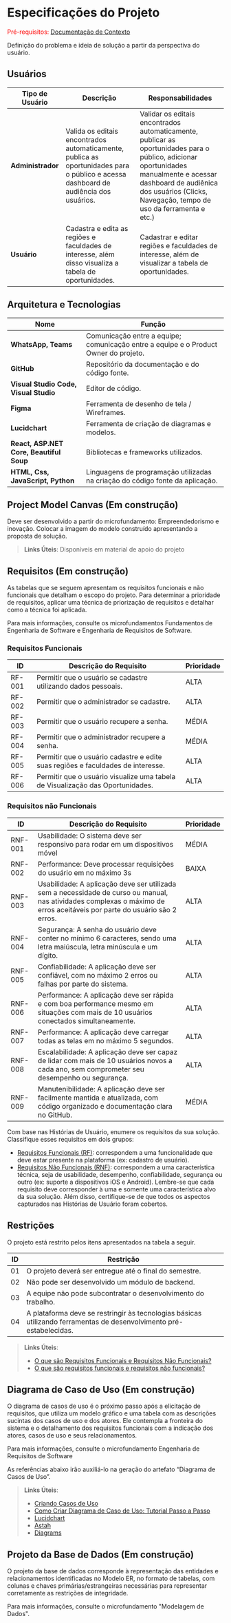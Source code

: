 # Especificações do Projeto

<span style="color:red">Pré-requisitos: <a href="01-Documentação de Contexto.md"> Documentação de Contexto</a></span>

Definição do problema e ideia de solução a partir da perspectiva do usuário. 

## Usuários

| Tipo de Usuário   | Descrição | Responsabilidades |
|------------------|-----------|------------------|
| **Administrador** | Valida os editais encontrados automaticamente, publica as oportunidades para o público e acessa dashboard de audiência dos usuários. | Validar os editais encontrados automaticamente, publicar as oportunidades para o público, adicionar oportunidades manualmente e acessar dashboard de audiênica dos usuários (Clicks, Navegação, tempo de uso da ferramenta e etc.) |
| **Usuário** | Cadastra e edita as regiões e faculdades de interesse, além disso visualiza a tabela de oportunidades. | Cadastrar e editar regiões e faculdades de interesse, além de visualizar a tabela de oportunidades. | 


## Arquitetura e Tecnologias

| Nome  | Função |
|------------------|------------------|
| **WhatsApp, Teams** | Comunicação entre a equipe; comunicação entre a equipe e o Product Owner do projeto. | 
| **GitHub** | Repositório da documentação e do código fonte. | 
| **Visual Studio Code, Visual Studio** | Editor de código. | 
| **Figma** | Ferramenta de desenho de tela / Wireframes. | 
| **Lucidchart** | Ferramenta de criação de diagramas e modelos. | 
| **React, ASP.NET Core, Beautiful Soup** | Bibliotecas e frameworks utilizados. |
| **HTML, Css, JavaScript, Python** | Linguagens de programação utilizadas na criação do código fonte da aplicação. |  

## Project Model Canvas (Em construção)

Deve ser desenvolvido a partir do microfundamento: Empreendedorismo e inovação.
Colocar a imagem do modelo construído apresentando a proposta de solução.

> **Links Úteis**:
> Disponíveis em material de apoio do projeto

## Requisitos (Em construção)

As tabelas que se seguem apresentam os requisitos funcionais e não funcionais que detalham o escopo do projeto. Para determinar a prioridade de requisitos, aplicar uma técnica de priorização de requisitos e detalhar como a técnica foi aplicada.

Para mais informações, consulte os microfundamentos Fundamentos de Engenharia de Software e Engenharia de Requisitos de Software. 

### Requisitos Funcionais

|ID    | Descrição do Requisito  | Prioridade |
|------|-----------------------------------------|----|
|RF-001| Permitir que o usuário se cadastre utilizando dados pessoais. | ALTA | 
|RF-002| Permitir que o administrador se cadastre. | ALTA |
|RF-003| Permitir que o usuário recupere a senha. | MÉDIA | 
|RF-004| Permitir que o administrador recupere a senha. | MÉDIA |
|RF-005| Permitir que o usuário cadastre e edite suas regiões e faculdades de interesse. | ALTA | 
|RF-006| Permitir que o usuário visualize uma tabela de Visualização das Oportunidades. | ALTA | 

### Requisitos não Funcionais

|ID     | Descrição do Requisito  |Prioridade |
|-------|-------------------------|----|
|RNF-001| Usabilidade: O sistema deve ser responsivo para rodar em um dispositivos móvel | MÉDIA | 
|RNF-002| Performance: Deve processar requisições do usuário em no máximo 3s |  BAIXA | 
|RNF-003| Usabilidade: A aplicação deve ser utilizada sem a necessidade de curso ou manual, nas atividades complexas o máximo de erros aceitáveis por parte do usuário são 2 erros. |  ALTA  | 
|RNF-004| Segurança: A senha do usuário deve conter no mínimo 6 caracteres, sendo uma letra maiúscula, letra minúscula e um dígito. |  ALTA  | 
|RNF-005| Confiabilidade: A aplicação deve ser confiável, com no máximo 2 erros ou falhas por parte do sistema. |  ALTA  | 
|RNF-006| Performance: A aplicação deve ser rápida e com boa performance mesmo em situações com mais de 10 usuários conectados simultaneamente. |  ALTA  | 
|RNF-007| Performance: A aplicação deve carregar todas as telas em no máximo 5 segundos. |  ALTA  | 
|RNF-008| Escalabilidade: A aplicação deve ser capaz de lidar com mais de 10 usuários novos a cada ano, sem comprometer seu desempenho ou segurança. |  ALTA  | 
|RNF-009| Manutenibilidade: A aplicação deve ser facilmente mantida e atualizada, com código organizado e documentação clara no GitHub. |  MÉDIA  |

Com base nas Histórias de Usuário, enumere os requisitos da sua solução. Classifique esses requisitos em dois grupos:

- [Requisitos Funcionais
 (RF)](https://pt.wikipedia.org/wiki/Requisito_funcional):
 correspondem a uma funcionalidade que deve estar presente na
  plataforma (ex: cadastro de usuário).
- [Requisitos Não Funcionais
  (RNF)](https://pt.wikipedia.org/wiki/Requisito_n%C3%A3o_funcional):
  correspondem a uma característica técnica, seja de usabilidade,
  desempenho, confiabilidade, segurança ou outro (ex: suporte a
  dispositivos iOS e Android).
Lembre-se que cada requisito deve corresponder à uma e somente uma
característica alvo da sua solução. Além disso, certifique-se de que
todos os aspectos capturados nas Histórias de Usuário foram cobertos.

## Restrições

O projeto está restrito pelos itens apresentados na tabela a seguir.

|ID| Restrição                                             |
|--|-------------------------------------------------------|
|01| O projeto deverá ser entregue até o final do semestre. |
|02| Não pode ser desenvolvido um módulo de backend. |
|03| A equipe não pode subcontratar o desenvolvimento do trabalho. |
|04| A plataforma deve se restringir às tecnologias básicas utilizando ferramentas de desenvolvimento pré-estabelecidas. |

> **Links Úteis**:
> - [O que são Requisitos Funcionais e Requisitos Não Funcionais?](https://codificar.com.br/requisitos-funcionais-nao-funcionais/)
> - [O que são requisitos funcionais e requisitos não funcionais?](https://analisederequisitos.com.br/requisitos-funcionais-e-requisitos-nao-funcionais-o-que-sao/)

## Diagrama de Caso de Uso (Em construção)

O diagrama de casos de uso é o próximo passo após a elicitação de requisitos, que utiliza um modelo gráfico e uma tabela com as descrições sucintas dos casos de uso e dos atores. Ele contempla a fronteira do sistema e o detalhamento dos requisitos funcionais com a indicação dos atores, casos de uso e seus relacionamentos. 

Para mais informações, consulte o microfundamento Engenharia de Requisitos de Software 

As referências abaixo irão auxiliá-lo na geração do artefato “Diagrama de Casos de Uso”.

> **Links Úteis**:
> - [Criando Casos de Uso](https://www.ibm.com/docs/pt-br/elm/6.0?topic=requirements-creating-use-cases)
> - [Como Criar Diagrama de Caso de Uso: Tutorial Passo a Passo](https://gitmind.com/pt/fazer-diagrama-de-caso-uso.html/)
> - [Lucidchart](https://www.lucidchart.com/)
> - [Astah](https://astah.net/)
> - [Diagrams](https://app.diagrams.net/)

## Projeto da Base de Dados (Em construção)

O projeto da base de dados corresponde à representação das entidades e relacionamentos identificadas no Modelo ER, no formato de tabelas, com colunas e chaves primárias/estrangeiras necessárias para representar corretamente as restrições de integridade.
 
Para mais informações, consulte o microfundamento "Modelagem de Dados".

